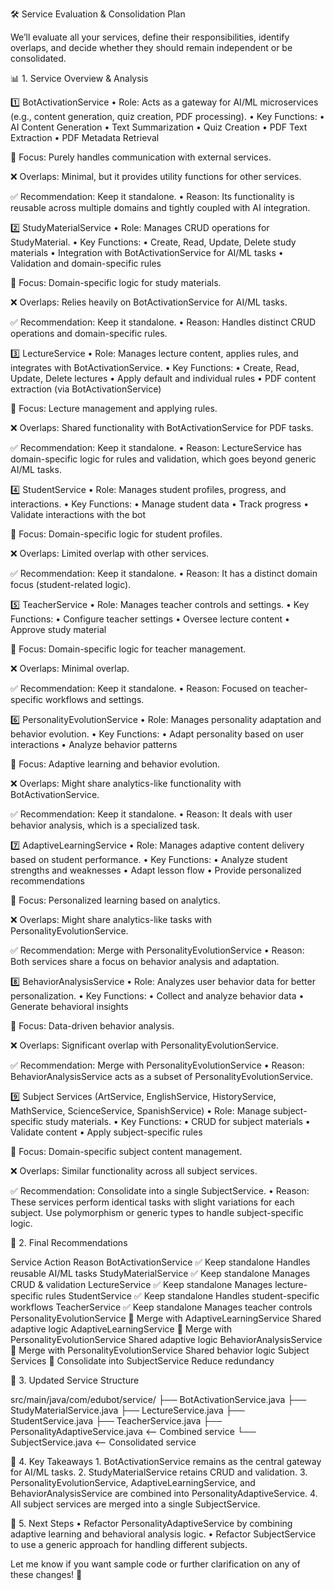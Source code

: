 🛠️ Service Evaluation & Consolidation Plan

We’ll evaluate all your services, define their responsibilities, identify overlaps, and decide whether they should remain independent or be consolidated.

📊 1. Service Overview & Analysis

1️⃣ BotActivationService
	•	Role: Acts as a gateway for AI/ML microservices (e.g., content generation, quiz creation, PDF processing).
	•	Key Functions:
	•	AI Content Generation
	•	Text Summarization
	•	Quiz Creation
	•	PDF Text Extraction
	•	PDF Metadata Retrieval

🧠 Focus: Purely handles communication with external services.

❌ Overlaps: Minimal, but it provides utility functions for other services.

✅ Recommendation: Keep it standalone.
	•	Reason: Its functionality is reusable across multiple domains and tightly coupled with AI integration.

2️⃣ StudyMaterialService
	•	Role: Manages CRUD operations for StudyMaterial.
	•	Key Functions:
	•	Create, Read, Update, Delete study materials
	•	Integration with BotActivationService for AI/ML tasks
	•	Validation and domain-specific rules

🧠 Focus: Domain-specific logic for study materials.

❌ Overlaps: Relies heavily on BotActivationService for AI/ML tasks.

✅ Recommendation: Keep it standalone.
	•	Reason: Handles distinct CRUD operations and domain-specific rules.

3️⃣ LectureService
	•	Role: Manages lecture content, applies rules, and integrates with BotActivationService.
	•	Key Functions:
	•	Create, Read, Update, Delete lectures
	•	Apply default and individual rules
	•	PDF content extraction (via BotActivationService)

🧠 Focus: Lecture management and applying rules.

❌ Overlaps: Shared functionality with BotActivationService for PDF tasks.

✅ Recommendation: Keep it standalone.
	•	Reason: LectureService has domain-specific logic for rules and validation, which goes beyond generic AI/ML tasks.

4️⃣ StudentService
	•	Role: Manages student profiles, progress, and interactions.
	•	Key Functions:
	•	Manage student data
	•	Track progress
	•	Validate interactions with the bot

🧠 Focus: Domain-specific logic for student profiles.

❌ Overlaps: Limited overlap with other services.

✅ Recommendation: Keep it standalone.
	•	Reason: It has a distinct domain focus (student-related logic).

5️⃣ TeacherService
	•	Role: Manages teacher controls and settings.
	•	Key Functions:
	•	Configure teacher settings
	•	Oversee lecture content
	•	Approve study material

🧠 Focus: Domain-specific logic for teacher management.

❌ Overlaps: Minimal overlap.

✅ Recommendation: Keep it standalone.
	•	Reason: Focused on teacher-specific workflows and settings.

6️⃣ PersonalityEvolutionService
	•	Role: Manages personality adaptation and behavior evolution.
	•	Key Functions:
	•	Adapt personality based on user interactions
	•	Analyze behavior patterns

🧠 Focus: Adaptive learning and behavior evolution.

❌ Overlaps: Might share analytics-like functionality with BotActivationService.

✅ Recommendation: Keep it standalone.
	•	Reason: It deals with user behavior analysis, which is a specialized task.

7️⃣ AdaptiveLearningService
	•	Role: Manages adaptive content delivery based on student performance.
	•	Key Functions:
	•	Analyze student strengths and weaknesses
	•	Adapt lesson flow
	•	Provide personalized recommendations

🧠 Focus: Personalized learning based on analytics.

❌ Overlaps: Might share analytics-like tasks with PersonalityEvolutionService.

✅ Recommendation: Merge with PersonalityEvolutionService
	•	Reason: Both services share a focus on behavior analysis and adaptation.

8️⃣ BehaviorAnalysisService
	•	Role: Analyzes user behavior data for better personalization.
	•	Key Functions:
	•	Collect and analyze behavior data
	•	Generate behavioral insights

🧠 Focus: Data-driven behavior analysis.

❌ Overlaps: Significant overlap with PersonalityEvolutionService.

✅ Recommendation: Merge with PersonalityEvolutionService
	•	Reason: BehaviorAnalysisService acts as a subset of PersonalityEvolutionService.

9️⃣ Subject Services (ArtService, EnglishService, HistoryService, MathService, ScienceService, SpanishService)
	•	Role: Manage subject-specific study materials.
	•	Key Functions:
	•	CRUD for subject materials
	•	Validate content
	•	Apply subject-specific rules

🧠 Focus: Domain-specific subject content management.

❌ Overlaps: Similar functionality across all subject services.

✅ Recommendation: Consolidate into a single SubjectService.
	•	Reason: These services perform identical tasks with slight variations for each subject. Use polymorphism or generic types to handle subject-specific logic.

📝 2. Final Recommendations

Service	Action	Reason
BotActivationService	✅ Keep standalone	Handles reusable AI/ML tasks
StudyMaterialService	✅ Keep standalone	Manages CRUD & validation
LectureService	✅ Keep standalone	Manages lecture-specific rules
StudentService	✅ Keep standalone	Handles student-specific workflows
TeacherService	✅ Keep standalone	Manages teacher controls
PersonalityEvolutionService	🔄 Merge with AdaptiveLearningService	Shared adaptive logic
AdaptiveLearningService	🔄 Merge with PersonalityEvolutionService	Shared adaptive logic
BehaviorAnalysisService	🔄 Merge with PersonalityEvolutionService	Shared behavior logic
Subject Services	🔄 Consolidate into SubjectService	Reduce redundancy

🚀 3. Updated Service Structure

src/main/java/com/edubot/service/
├── BotActivationService.java
├── StudyMaterialService.java
├── LectureService.java
├── StudentService.java
├── TeacherService.java
├── PersonalityAdaptiveService.java  <-- Combined service
└── SubjectService.java              <-- Consolidated service

🔑 4. Key Takeaways
	1.	BotActivationService remains as the central gateway for AI/ML tasks.
	2.	StudyMaterialService retains CRUD and validation.
	3.	PersonalityEvolutionService, AdaptiveLearningService, and BehaviorAnalysisService are combined into PersonalityAdaptiveService.
	4.	All subject services are merged into a single SubjectService.

🧠 5. Next Steps
	•	Refactor PersonalityAdaptiveService by combining adaptive learning and behavioral analysis logic.
	•	Refactor SubjectService to use a generic approach for handling different subjects.

Let me know if you want sample code or further clarification on any of these changes! 🚀